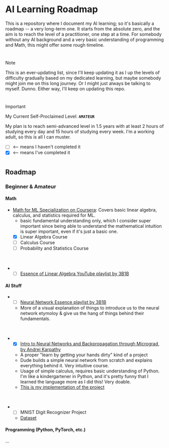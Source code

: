 # AI Learning Roadmap

This is a repository where I document my AI learning; so it's basically a roadmap -- a very long-term one. It starts from the absolute zero, and the aim is to reach the level of a practitioner, one step at a time. For somebody without any AI background and a very basic understanding of programming and Math, this might offer some rough timeline. 

#

> [!NOTE]
> This is an ever-updating list, since I'll keep updating it as I up the levels of difficulty gradually based on my dedicated learning, but maybe somebody might join me on this long journey. Or I might just always be talking to myself. Dunno. Either way, I'll keep on updating this repo.

#

> [!IMPORTANT]
> My Current Self-Proclaimed Level: **`AMATEUR`**

My plan is to reach semi-advanced level in 1.5 years with at least 2 hours of studying every day and 15 hours of studying every week. I'm a working adult, so this is all I can muster.

- [ ] <-- means I haven't completed it
- [x] <-- means I've completed it

#

## Roadmap

### Beginner & Amateur
#### Math
- [Math for ML Specialization on Coursera](https://www.coursera.org/learn/linear-algebra-machine-learning): Covers basic linear algebra, calculus, and statistics required for ML.
  - basic fundamental understanding only, which I consider super important since being able to understand the mathematical intuition is super important, even if it's just a basic one.
  - [x] Linear Algebra Course
  - [ ] Calculus Course
  - [ ] Probability and Statistics Course
<br>

- - [ ] [Essence of Linear Algebra YouTube playlist by 3B1B](https://www.youtube.com/watch?v=fNk_zzaMoSs&list=PLZHQObOWTQDPD3MizzM2xVFitgF8hE_ab)

#### AI Stuff
- - [ ] [Neural Network Essence playlist by 3B1B](https://www.3blue1brown.com/topics/neural-networks)
  - More of a visual explanation of things to introduce us to the neural network etymoloy & give us the hang of things behind their fundamentals.
<br>

- - [x] [Intro to Neural Networks and Backpropagation through Micrograd, by Andrej Karpathy](https://www.youtube.com/watch?v=VMj-3S1tku0&pp=ygUJbWljcm9ncmFk)
  - A proper "learn by getting your hands dirty" kind of a project
  - Dude builds a simple neural network from scratch and explains everything behind it. Very intuitive course.
  - Usage of simple calculus, requires basic understanding of Python. I'm like a kindergartener in Python, and it's pretty funny that I learned the language more as I did this! Very doable.
  - [This is my implementation of the project](https://github.com/idosumit/micrograd)
<br>

- - [ ] MNIST Digit Recognizer Project
  - [Dataset](https://www.kaggle.com/competitions/digit-recognizer/overview)
 
#### Programming (Python, PyTorch, etc.)
...
